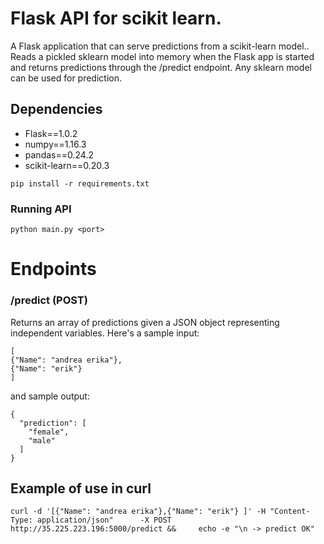 # Flask API for scikit learn.
A Flask application that can serve predictions from a scikit-learn model..
Reads a pickled sklearn model into memory when the Flask app is started and returns predictions through the /predict endpoint. 
Any sklearn model can be used for prediction.

## Dependencies
- Flask==1.0.2
- numpy==1.16.3
- pandas==0.24.2
- scikit-learn==0.20.3

```
pip install -r requirements.txt
```

### Running API
```
python main.py <port>
```

# Endpoints
### /predict (POST)
Returns an array of predictions given a JSON object representing independent variables. Here's a sample input:
```
[
{"Name": "andrea erika"},
{"Name": "erik"} 
]

```

and sample output:
```
{
  "prediction": [
    "female", 
    "male"
  ]
}
```
## Example of use in curl

```
curl -d '[{"Name": "andrea erika"},{"Name": "erik"} ]' -H "Content-Type: application/json"      -X POST http://35.225.223.196:5000/predict &&     echo -e "\n -> predict OK"
```


